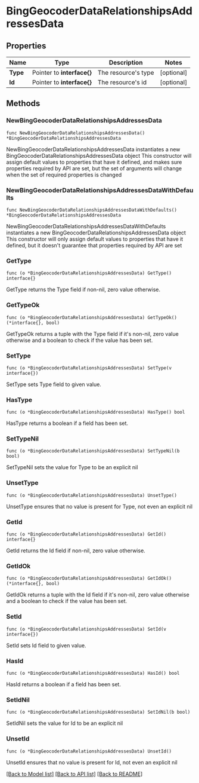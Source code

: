 # BingGeocoderDataRelationshipsAddressesData

## Properties

Name | Type | Description | Notes
------------ | ------------- | ------------- | -------------
**Type** | Pointer to **interface{}** | The resource&#39;s type | [optional] 
**Id** | Pointer to **interface{}** | The resource&#39;s id | [optional] 

## Methods

### NewBingGeocoderDataRelationshipsAddressesData

`func NewBingGeocoderDataRelationshipsAddressesData() *BingGeocoderDataRelationshipsAddressesData`

NewBingGeocoderDataRelationshipsAddressesData instantiates a new BingGeocoderDataRelationshipsAddressesData object
This constructor will assign default values to properties that have it defined,
and makes sure properties required by API are set, but the set of arguments
will change when the set of required properties is changed

### NewBingGeocoderDataRelationshipsAddressesDataWithDefaults

`func NewBingGeocoderDataRelationshipsAddressesDataWithDefaults() *BingGeocoderDataRelationshipsAddressesData`

NewBingGeocoderDataRelationshipsAddressesDataWithDefaults instantiates a new BingGeocoderDataRelationshipsAddressesData object
This constructor will only assign default values to properties that have it defined,
but it doesn't guarantee that properties required by API are set

### GetType

`func (o *BingGeocoderDataRelationshipsAddressesData) GetType() interface{}`

GetType returns the Type field if non-nil, zero value otherwise.

### GetTypeOk

`func (o *BingGeocoderDataRelationshipsAddressesData) GetTypeOk() (*interface{}, bool)`

GetTypeOk returns a tuple with the Type field if it's non-nil, zero value otherwise
and a boolean to check if the value has been set.

### SetType

`func (o *BingGeocoderDataRelationshipsAddressesData) SetType(v interface{})`

SetType sets Type field to given value.

### HasType

`func (o *BingGeocoderDataRelationshipsAddressesData) HasType() bool`

HasType returns a boolean if a field has been set.

### SetTypeNil

`func (o *BingGeocoderDataRelationshipsAddressesData) SetTypeNil(b bool)`

 SetTypeNil sets the value for Type to be an explicit nil

### UnsetType
`func (o *BingGeocoderDataRelationshipsAddressesData) UnsetType()`

UnsetType ensures that no value is present for Type, not even an explicit nil
### GetId

`func (o *BingGeocoderDataRelationshipsAddressesData) GetId() interface{}`

GetId returns the Id field if non-nil, zero value otherwise.

### GetIdOk

`func (o *BingGeocoderDataRelationshipsAddressesData) GetIdOk() (*interface{}, bool)`

GetIdOk returns a tuple with the Id field if it's non-nil, zero value otherwise
and a boolean to check if the value has been set.

### SetId

`func (o *BingGeocoderDataRelationshipsAddressesData) SetId(v interface{})`

SetId sets Id field to given value.

### HasId

`func (o *BingGeocoderDataRelationshipsAddressesData) HasId() bool`

HasId returns a boolean if a field has been set.

### SetIdNil

`func (o *BingGeocoderDataRelationshipsAddressesData) SetIdNil(b bool)`

 SetIdNil sets the value for Id to be an explicit nil

### UnsetId
`func (o *BingGeocoderDataRelationshipsAddressesData) UnsetId()`

UnsetId ensures that no value is present for Id, not even an explicit nil

[[Back to Model list]](../README.md#documentation-for-models) [[Back to API list]](../README.md#documentation-for-api-endpoints) [[Back to README]](../README.md)



